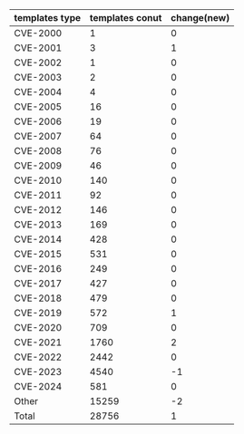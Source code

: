 | templates type | templates conut | change(new) |
| --- | --- | --- |
| CVE-2000 | 1 | 0 |
| CVE-2001 | 3 | 1 |
| CVE-2002 | 1 | 0 |
| CVE-2003 | 2 | 0 |
| CVE-2004 | 4 | 0 |
| CVE-2005 | 16 | 0 |
| CVE-2006 | 19 | 0 |
| CVE-2007 | 64 | 0 |
| CVE-2008 | 76 | 0 |
| CVE-2009 | 46 | 0 |
| CVE-2010 | 140 | 0 |
| CVE-2011 | 92 | 0 |
| CVE-2012 | 146 | 0 |
| CVE-2013 | 169 | 0 |
| CVE-2014 | 428 | 0 |
| CVE-2015 | 531 | 0 |
| CVE-2016 | 249 | 0 |
| CVE-2017 | 427 | 0 |
| CVE-2018 | 479 | 0 |
| CVE-2019 | 572 | 1 |
| CVE-2020 | 709 | 0 |
| CVE-2021 | 1760 | 2 |
| CVE-2022 | 2442 | 0 |
| CVE-2023 | 4540 | -1 |
| CVE-2024 | 581 | 0 |
| Other | 15259 | -2 |
| Total | 28756 | 1 |
